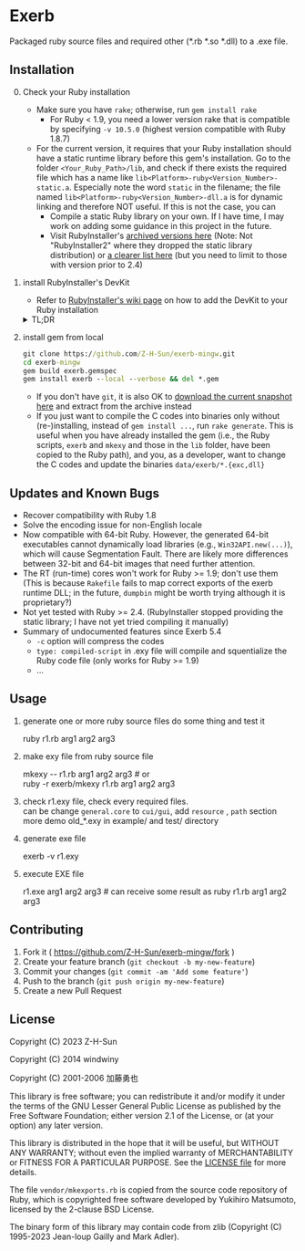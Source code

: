 # Exerb

Packaged ruby source files and required other (*.rb *.so *.dll) to a .exe file.

## Installation

0. Check your Ruby installation
    * Make sure you have `rake`; otherwise, run `gem install rake`
      * For Ruby < 1.9, you need a lower version rake that is compatible by specifying `-v 10.5.0` (highest version compatible with Ruby 1.8.7)
    * For the current version, it requires that your Ruby installation should have a static runtime library before this gem's installation. Go to the folder `<Your_Ruby_Path>/lib`, and check if there exists the required file which has a name like `lib<Platform>-ruby<Version_Number>-static.a`. Especially note the word `static` in the filename; the file named `lib<Platform>-ruby<Version_Number>-dll.a` is for dynamic linking and therefore NOT useful. If this is not the case, you can
      * Compile a static Ruby library on your own. If I have time, I may work on adding some guidance in this project in the future.
      * Visit RubyInstaller's [archived versions here](https://github.com/oneclick/rubyinstaller/releases) (Note: Not "RubyInstaller2" where they dropped the static library distribution) or [a clearer list here](https://rubyinstaller.org/downloads/archives/) (but you need to limit to those with version prior to 2.4)

1. install RubyInstaller's DevKit

    * Refer to [RubyInstaller's wiki page](https://github.com/oneclick/rubyinstaller/wiki/Development-Kit/25db58138bb49410ef9d7b695dbd1e8384b47871) on how to add the DevKit to your Ruby installation
    <details><summary>TL;DR</summary>
    
    * Download the latest 32-bit (for 32-bit Ruby) or 64-bit (for 64-bit Ruby) [Devkit here](https://github.com/oneclick/rubyinstaller/releases/tag/devkit-4.7.2)
      * Note: This is the 'legacy' MSYS devkit (not the MSYS2 one in the RubyInstaller2 repo)
    * Extract and `cd` to that folder
    * Run the following commands:
        ```bat
        devkitvars.bat	REM :Load mingw install path
        ruby dk.rb init
        notepad config.yml	REM :Review the config file and check if it has the correct ruby installed path; if not, edit it accordingly
        ruby dk.rb install
        ruby -e "require 'devkit'; puts ENV['RI_DEVKIT']"	REM :Test, ensure the path is %DEVKITPATH%  
        ```
    </details>

2. install gem from local

    ```bat
    git clone https://github.com/Z-H-Sun/exerb-mingw.git
    cd exerb-mingw
    gem build exerb.gemspec
    gem install exerb --local --verbose && del *.gem
    ```
    * If you don't have `git`, it is also OK to [download the current snapshot here](https://github.com/Z-H-Sun/exerb-mingw/archive/refs/heads/master.zip) and extract from the archive instead
    * If you just want to compile the C codes into binaries only without (re-)installing, instead of `gem install ...`, run `rake generate`. This is useful when you have already installed the gem (i.e., the Ruby scripts, `exerb` and `mkexy` and those in the `lib` folder, have been copied to the Ruby path), and you, as a developer, want to change the C codes and update the binaries `data/exerb/*.{exc,dll}`

## Updates and Known Bugs

* Recover compatibility with Ruby 1.8
* Solve the encoding issue for non-English locale
* Now compatible with 64-bit Ruby. However, the generated 64-bit executables cannot dynamically load libraries (e.g., `Win32API.new(...)`), which will cause Segmentation Fault. There are likely more differences between 32-bit and 64-bit images that need further attention.
* The RT (run-time) cores won't work for Ruby >= 1.9; don't use them (This is because `Rakefile` fails to map correct exports of the exerb runtime DLL; in the future, `dumpbin` might be worth trying although it is proprietary?)
* Not yet tested with Ruby >= 2.4. (RubyInstaller stopped providing the static library; I have not yet tried compiling it manually)
* Summary of undocumented features since Exerb 5.4
  * `-c` option will compress the codes
  * `type: compiled-script` in .exy file will compile and squentialize the Ruby code file (only works for Ruby >= 1.9)
  * ...

## Usage

1. generate one or more ruby source files do some thing and test it

    ruby r1.rb arg1 arg2 arg3

2. make exy file from ruby source file

    mkexy -- r1.rb arg1 arg2 arg3  # or  
    ruby -r exerb/mkexy r1.rb arg1 arg2 arg3

3. check r1.exy file, check every required files.  
   can be change `general.core` to `cui/gui`, add `resource` , `path` section  
   more demo old_*.exy in example/ and test/ directory
   
4. generate exe file

    exerb -v r1.exy

5. execute EXE file

    r1.exe arg1 arg2 arg3  # can receive some result as ruby r1.rb arg1 arg2 arg3

## Contributing

1. Fork it ( https://github.com/Z-H-Sun/exerb-mingw/fork )
2. Create your feature branch (`git checkout -b my-new-feature`)
3. Commit your changes (`git commit -am 'Add some feature'`)
4. Push to the branch (`git push origin my-new-feature`)
5. Create a new Pull Request

## License

Copyright (C) 2023 Z-H-Sun

Copyright (C) 2014 windwiny

Copyright (C) 2001-2006 加藤勇也

This library is free software; you can redistribute it and/or modify it under the terms of the GNU Lesser General Public License as published by the Free Software Foundation; either version 2.1 of the License, or (at your option) any later version.

This library is distributed in the hope that it will be useful, but WITHOUT ANY WARRANTY; without even the implied warranty of MERCHANTABILITY or FITNESS FOR A PARTICULAR PURPOSE. See the [LICENSE file](/LICENSE) for more details.

The file `vendor/mkexports.rb` is copied from the source code repository of Ruby, which is copyrighted free software developed by Yukihiro Matsumoto, licensed by the 2-clause BSD License.

The binary form of this library may contain code from zlib (Copyright (C) 1995-2023 Jean-loup Gailly and Mark Adler).

